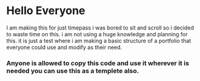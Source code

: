 # Hello Everyone

I am making this for just timepass i was bored to sit and scroll so i decided to waste time on this. i am not using a huge knowledge and planning for this. it is just a test where i am making a basic structure of a portfolio that everyone could use and modify as their need.

### Anyone is allowed to copy this code and use it wherever it is needed you can use this as a templete also.
